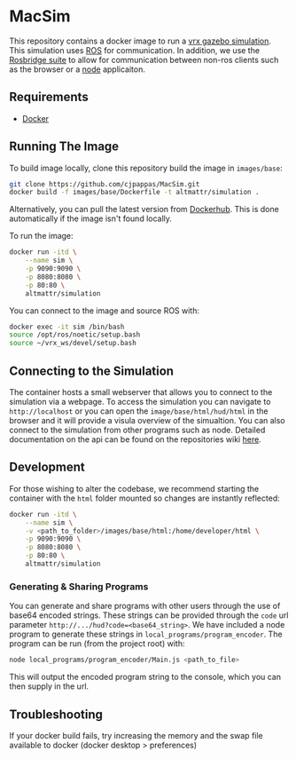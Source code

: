 # MacSim

This repository contains a docker image to run a [vrx gazebo simulation](https://github.com/osrf/vrx). This simulation uses [ROS](http://wiki.ros.org) for communication. In addition, we use the [Rosbridge suite]((http://wiki.ros.org/rosbridge_suite)) to allow for communication between non-ros clients such as the browser or a [node](https://nodejs.org/en/) applicaiton.

## Requirements
- [Docker](https://www.docker.com)

## Running The Image
To build image locally, clone this repository build the image in `images/base`:
```bash
git clone https://github.com/cjpappas/MacSim.git
docker build -f images/base/Dockerfile -t altmattr/simulation .
```
Alternatively, you can pull the latest version from [Dockerhub](https://hub.docker.com/). This is done automatically if the image isn't found locally.

To run the image:
```bash
docker run -itd \
    --name sim \
    -p 9090:9090 \
    -p 8080:8080 \
    -p 80:80 \
    altmattr/simulation
```

You can connect to the image and source ROS with:
```bash
docker exec -it sim /bin/bash
source /opt/ros/noetic/setup.bash
source ~/vrx_ws/devel/setup.bash
```

## Connecting to the Simulation
The container hosts a small webserver that allows you to connect to the simulation via a webpage. To access the simulation you can navigate to `http://localhost` or you can open the `image/base/html/hud/html` in the browser and it will provide a visula overview of the simualtion. You can also connect to the simulation from other programs such as node. Detailed documentation on the api can be found on the repositories wiki [here](https://github.com/cjpappas/MacSim/wiki/api).

## Development
For those wishing to alter the codebase, we recommend starting the container with the `html` folder mounted so changes are instantly reflected:
```bash
docker run -itd \
    --name sim \
    -v <path_to_folder>/images/base/html:/home/developer/html \
    -p 9090:9090 \
    -p 8080:8080 \
    -p 80:80 \
    altmattr/simulation
```

### Generating & Sharing Programs
You can generate and share programs with other users through the use of base64 encoded strings. These strings can be provided through the `code` url parameter `http://.../hud?code=<base64_string>`. We have included a node program to generate these strings in `local_programs/program_encoder`. The program can be run (from the project root) with:
```bash
node local_programs/program_encoder/Main.js <path_to_file>
```
This will output the encoded program string to the console, which you can then supply in the url.

## Troubleshooting
If your docker build fails, try increasing the memory and the swap file available to docker (docker desktop > preferences)